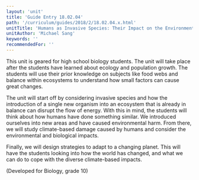 ```yaml
---
layout: 'unit'
title: 'Guide Entry 18.02.04'
path: '/curriculum/guides/2018/2/18.02.04.x.html'
unitTitle: 'Humans as Invasive Species: Their Impact on the Environment and Adaptations to Live with the Changes to our Climate'
unitAuthor: 'Michael Sang'
keywords: ''
recommendedFor: ''
---
```


<main>
 <p>
  This unit is geared for high school biology students. The unit will take place after the students have learned about ecology and population growth. The students will use their prior knowledge on subjects like food webs and balance within ecosystems to understand how small factors can cause great changes.
 </p>
 <p>
  The unit will start off by considering invasive species and how the introduction of a single new organism into an ecosystem that is already in balance can disrupt the flow of energy. With this in mind, the students will think about how humans have done something similar. We introduced ourselves into new areas and have caused environmental harm. From there, we will study climate-based damage caused by humans and consider the environmental and biological impacts.
 </p>
 <p>
  Finally, we will design strategies to adapt to a changing planet. This will have the students looking into how the world has changed, and what we can do to cope with the diverse climate-based impacts.
 </p>
 <p>
  (Developed for Biology, grade 10)
 </p>
</main>
